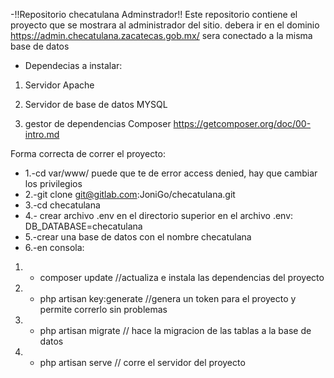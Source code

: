 -!!Repositorio checatulana Adminstrador!!
Este repositorio contiene el proyecto que se mostrara al administrador del sitio.
debera ir en el dominio   https://admin.checatulana.zacatecas.gob.mx/
sera conectado a la misma base de datos
- Dependecias a instalar:
    
1. Servidor Apache
    
1. Servidor de base de datos MYSQL 
1. gestor de dependencias Composer https://getcomposer.org/doc/00-intro.md

Forma correcta de correr el proyecto:

- 1.-cd var/www/ puede que te de error access denied, hay que cambiar los privilegios
- 2.-git clone git@gitlab.com:JoniGo/checatulana.git
- 3.-cd checatulana
- 4.- crear archivo .env en el directorio superior en el archivo .env:
        DB_DATABASE=checatulana
- 5.-crear una base de datos con el nombre checatulana
- 6.-en consola:
       
1.  - composer update //actualiza e  instala las dependencias del proyecto
       
1.  - php artisan key:generate //genera un token para el proyecto y permite correrlo sin problemas 
       
1.  - php artisan migrate // hace la migracion de las tablas a la base de datos 

1. - php artisan serve // corre el servidor del proyecto


